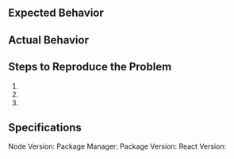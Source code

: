 ## Expected Behavior

## Actual Behavior

## Steps to Reproduce the Problem

1.
2.
3.

## Specifications

Node Version:
Package Manager:
Package Version:
React Version:
